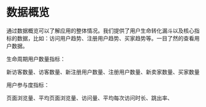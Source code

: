 # 数据概览

通过数据概览可以了解应用的整体情况。我们提供了用户生命转化漏斗以及核心指标的数据，比如：访问用户趋势、注册用户趋势、买家趋势等。一目了然的查看用户数据。

生命周期用户数量指标：

新访客数量、访客数量、新注册用户数量、注册用户数量、新卖家数量、买家数量

用户参与度指标：

页面浏览量、平均页面浏览量、访问量、平均每次访问时长、跳出率、

